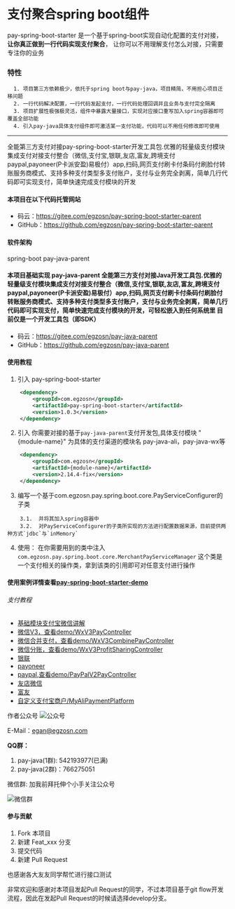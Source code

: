  # 支付聚合spring boot组件
pay-spring-boot-starter 是一个基于spring-boot实现自动化配置的支付对接， **让你真正做到一行代码实现支付聚合**， 让你可以不用理解支付怎么对接，只需要专注你的业务 


 ### 特性
      1. 项目第三方依赖极少，依托于spring boot与pay-java，项目精简，不用担心项目迁移问题
      2. 一行代码解决配置，一行代码发起支付，一行代码处理回调并且业务与支付完全隔离
      3. 项目扩展性极强极灵活，组件中暴露大量接口，实现对应接口重写加入spring容器即可覆盖全部功能
      4. 引入pay-java具体支付组件即可激活某一支付功能，代码可以不用任何修改即可使用

---
全能第三方支付对接pay-spring-boot-starter开发工具包.优雅的轻量级支付模块集成支付对接支付整合（微信,支付宝,银联,友店,富友,跨境支付paypal,payoneer(P卡派安盈)易极付）app,扫码,网页支付刷卡付条码付刷脸付转账服务商模式、支持多种支付类型多支付账户，支付与业务完全剥离，简单几行代码即可实现支付，简单快速完成支付模块的开发
 


#### 本项目在以下代码托管网站
* 码云：https://gitee.com/egzosn/pay-spring-boot-starter-parent
* GitHub：https://github.com/egzosn/pay-spring-boot-starter-parent

#### 软件架构
spring-boot  pay-java-parent

#### 本项目基础实现 pay-java-parent 全能第三方支付对接Java开发工具包.优雅的轻量级支付模块集成支付对接支付整合（微信,支付宝,银联,友店,富友,跨境支付paypal,payoneer(P卡派安盈)易极付）app,扫码,网页支付刷卡付条码付刷脸付转账服务商模式、支持多种支付类型多支付账户，支付与业务完全剥离，简单几行代码即可实现支付，简单快速完成支付模块的开发，可轻松嵌入到任何系统里 目前仅是一个开发工具包（即SDK）
* 码云：https://gitee.com/egzosn/pay-java-parent
* GitHub：https://github.com/egzosn/pay-java-parent


#### 使用教程

1. 引入 pay-spring-boot-starter
```xml
    <dependency>
        <groupId>com.egzosn</groupId>
        <artifactId>pay-spring-boot-starter</artifactId>
        <version>1.0.3</version>
    </dependency>
```
2. 引入 你需要对接的基于`pay-java-parent`支付开发包,具体支付模块 "{module-name}" 为具体的支付渠道的模块名 pay-java-ali，pay-java-wx等

```xml
    <dependency>
        <groupId>com.egzosn</groupId>
        <artifactId>{module-name}</artifactId>
        <version>2.14.4-fix</version>
    </dependency>

```
3. 编写一个基于com.egzosn.pay.spring.boot.core.PayServiceConfigurer的子类 
```
    3.1.  并将其加入spring容器中
    3.2.  对PayServiceConfigurer的子类所实现的方法进行配置数据来源，目前提供两种方式`jdbc`与`inMemory`

```

    
4. 使用： 在你需要用到的类中注入 `com.egzosn.pay.spring.boot.core.MerchantPayServiceManager`  这个类是一个支付相关的操作类，拿到该类的引用即可对任意支付进行操作

#### 使用案例详情查看[pay-spring-boot-starter-demo](pay-spring-boot-starter-demo?dir=1&filepath=pay-spring-boot-starter-demo)


###### 支付教程 

 * [基础模块支付宝微信讲解](https://gitee.com/egzosn/pay-java-parent/wikis/Home)
 * [微信V3，查看demo/WxV3PayController](https://gitee.com/egzosn/pay-java-parent/blob/develop/pay-java-demo/)
 * [微信合并支付，查看demo/WxV3CombinePayController](https://gitee.com/egzosn/pay-java-parent/blob/develop/pay-java-demo/)
 * [微信分账，查看demo/WxV3ProfitSharingController](https://gitee.com/egzosn/pay-java-parent/blob/develop/pay-java-demo/)
 * [银联](https://gitee.com/egzosn/pay-java-parent/blob/develop/pay-java-union?dir=1&filepath=pay-java-union)
 * [payoneer](https://gitee.com/egzosn/pay-java-parent/blob/develop/pay-java-payoneer?dir=1&filepath=pay-java-payoneer)
 * [paypal,查看demo/PayPalV2PayController](https://gitee.com/egzosn/pay-java-parent/blob/develop/pay-java-demo/)
 * [友店微信](https://gitee.com/egzosn/pay-java-parent/blob/develop/pay-java-wx-youdian?dir=1&filepath=pay-java-youdian)
 * [富友](https://gitee.com/egzosn/pay-java-parent/blob/develop/pay-java-fuiou?dir=1&filepath=pay-java-fuiou)
 * [自定义支付宝商户/MyAliPaymentPlatform](pay-spring-boot-starter-demo?dir=1&filepath=pay-spring-boot-starter-demo)
 

作者公众号
![公众号](https://gitee.com/egzosn/pay-java-parent/raw/develop/pay-java-demo/src/main/webapp/gzh.png "gzh.png")

E-Mail：egan@egzosn.com

 **QQ群：** 


1. pay-java(1群): 542193977(已满)
2. pay-java(2群)：766275051


微信群: 加我前拜托伸个小手关注公众号

![微信群](https://egzosn.gitee.io/pay-java-parent/wx.jpg "wx.jpg")




#### 参与贡献

1. Fork 本项目
2. 新建 Feat_xxx 分支
3. 提交代码
4. 新建 Pull Request


也感谢各大友友同学帮忙进行接口测试

非常欢迎和感谢对本项目发起Pull Request的同学，不过本项目基于git flow开发流程，因此在发起Pull Request的时候请选择develop分支。

